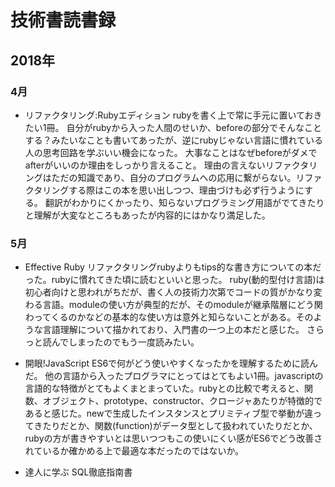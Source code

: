 # 技術書読書録
## 2018年
### 4月
- リファクタリング:Rubyエディション
rubyを書く上で常に手元に置いておきたい1冊。
自分がrubyから入った人間のせいか、beforeの部分でそんなことする？みたいなことも書いてあったが、逆にrubyじゃない言語に慣れている人の思考回路を学ぶいい機会になった。
大事なことはなぜbeforeがダメでafterがいいのか理由をしっかり言えること。
理由の言えないリファクタリングはただの知識であり、自分のプログラムへの応用に繋がらない。リファクタリングする際はこの本を思い出しつつ、理由づけも必ず行うようにする。
翻訳がわかりにくかったり、知らないプログラミング用語がでてきたりと理解が大変なところもあったが内容的にはかなり満足した。

### 5月
- Effective Ruby
リファクタリングrubyよりもtips的な書き方についての本だった。rubyに慣れてきた頃に読むといいと思った。
ruby(動的型付け言語)は初心者向けと思われがちだが、書く人の技術力次第でコードの質がかなり変わる言語。moduleの使い方が典型的だが、そのmoduleが継承階層にどう関わってくるのかなどの基本的な使い方は意外と知らないことがある。そのような言語理解について描かれており、入門書の一つ上の本だと感じた。
さらっと読んでしまったのでもう一度読みたい。

- 開眼!JavaScript
ES6で何がどう使いやすくなったかを理解するために読んだ。
他の言語から入ったプログラマにとってはとてもよい1冊。javascriptの言語的な特徴がとてもよくまとまっていた。rubyとの比較で考えると、関数、オブジェクト、prototype、constructor、クロージャあたりが特徴的であると感じた。newで生成したインスタンスとプリミティブ型で挙動が違ってきたりだとか、関数(function)がデータ型として扱われていたりだとか、rubyの方が書きやすいとは思いつつもこの使いにくい感がES6でどう改善されているか確かめる上で最適な本だったのではないか。

- 達人に学ぶ SQL徹底指南書
